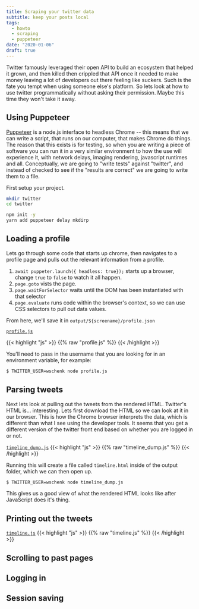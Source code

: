 ```yaml
---
title: Scraping your twitter data
subtitle: keep your posts local
tags:
  - howto
  - scraping
  - puppeteer
date: "2020-01-06"
draft: true
---
```


Twitter famously leveraged their open API to build an ecosystem that helped it grown, and then killed then crippled that API once it needed to make money leaving a lot of developers out there feeling like suckers.  Such is the fate you tempt when using someone else's platform. So lets look at how to use twitter programmatically without asking their permission. Maybe this time they won't take it away.

## Using Puppeteer

[Puppeteer](https://pptr.dev/) is a node.js interface to headless Chrome -- this means that we can write a script, that runs on our computer, that makes Chrome do things. The reason that this exists is for testing, so when you are writing a piece of software you can run it in a very similar environment to how the use will experience it, with network delays, imaging rendering, javascript runtimes and all. Conceptually, we are going to "write tests" against "twitter", and instead of checked to see if the "results are correct" we are going to write them to a file.

First setup your project.

```bash
mkdir twitter
cd twitter

npm init -y
yarn add puppeteer delay mkdirp
```

## Loading a profile

Lets go through some code that starts up chrome, then navigates to a profile page and pulls out the relevant information from a profile.

1. `await puppeter.launch({ headless: true});` starts up a browser, change `true` to `false` to watch it all happen.
2. `page.goto` vists the page.
3. `page.waitForSelector` waits until the DOM has been instantiated with that selector
4. `page.evaluate` runs code within the browser's context, so we can use CSS selectors to pull out data values.

From here, we'll save it in `output/${screename}/profile.json`

[`profile.js`](`profile.js`)

{{< highlight "js" >}}
{{% raw "profile.js"  %}}
{{< /highlight >}}

You'll need to pass in the username that you are looking for in an environment variable, for example:

```bash
$ TWITTER_USER=wschenk node profile.js
```

## Parsing tweets

Next lets look at pulling out the tweets from the rendered HTML. Twitter's HTML is... interesting.  Lets first download the HTML so we can look at it in our browser. This is how the Chrome browser interprets the data, which is different than what I see using the developer tools.  It seems that you get a different version of the twitter front end based on whether you are logged in or not.

[`timeline_dump.js`](`timeline_dump.js`)
{{< highlight "js" >}}
{{% raw "timeline_dump.js"  %}}
{{< /highlight >}}

Running this will create a file called `timeline.html` inside of the output folder, which we can then open up.

```bash
$ TWITTER_USER=wschenk node timeline_dump.js
```

This gives us a good view of what the rendered HTML looks like after JavaScript does it's thing.

## Printing out the tweets

[`timeline.js`](`timeline.js`)
{{< highlight "js" >}}
{{% raw "timeline.js" %}}
{{< /highlight >}}

## Scrolling to past pages

## Logging in

## Session saving
